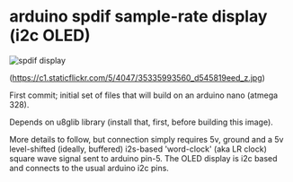 # arduino spdif sample-rate display (i2c OLED)

![spdif display](https://c1.staticflickr.com/5/4234/35592124081_bfc3b191c6_z.jpg)

(https://c1.staticflickr.com/5/4047/35335993560_d545819eed_z.jpg)

First commit; initial set of files that will build on an arduino nano
(atmega 328).

Depends on u8glib library (install that, first, before building this
image).

More details to follow, but connection simply requires 5v, ground and
a 5v level-shifted (ideally, buffered) i2s-based 'word-clock'
(aka LR clock) square wave signal sent to arduino pin-5.  The OLED display
is i2c based and connects to the usual arduino i2c pins.

